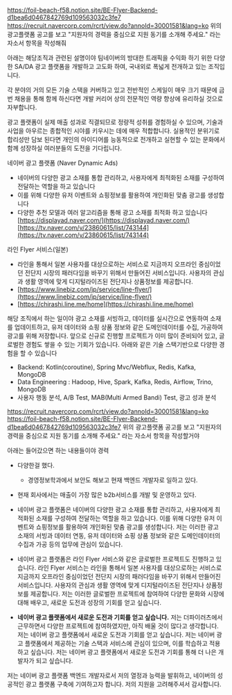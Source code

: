 https://foil-beach-f58.notion.site/BE-Flyer-Backend-d1bea6d0467842769d109563032c3fe7 
https://recruit.navercorp.com/rcrt/view.do?annoId=30001581&lang=ko
위의 광고플랫폼 공고를 보고 "지원자의 경력을 중심으로 지원 동기를 소개해 주세요." 라는 자소서 항목을 작성해줘

아래는 해당조직과 관련된 설명이야
팀네이버의 방대한 트래픽을 수익화 하기 위한 다양한 SA/DA 광고 플랫폼을 개발하고 고도화 하여,
국내외로 폭넓게 전개하고 있는 조직입니다.

각 분야의 거의 모든 기술 스택을 커버하고 있고 전반적인 스케일이 매우 크기 때문에
금번 채용을 통해 함께 하신다면 개발 커리어 상의 전문적인 역량 향상에 유리하실 것으로 자부합니다.

광고 플랫폼이 실제 매출 성과로 직결되므로 정량적 성취를 경험하실 수 있으며,
기술과 사업을 아우르는 종합적인 시야를 키우시는 데에 매우 적합합니다.
실용적인 분위기로 합리성만 담보 된다면 개인의 아이디어를 능동적으로 전개하고 실현할 수 있는 문화에서
함께 성장하실 여러분들의 도전을 기다립니다.

네이버 광고 플랫폼 (Naver Dynamic Ads)
- 네이버의 다양한 광고 소재를 통합 관리하고, 사용자에게 최적화된 소재를 구성하여 전달하는 역할을 하고 있습니다
- 이를 위해 다양한 유저 이벤트와 쇼핑정보를 활용하여 개인화된 맞춤 광고를 생성합니다
- 다양한 추천 모델과 여러 알고리즘을 통해 광고 소재를 최적화 하고 있습니다
[https://displayad.naver.com/](https://displayad.naver.com/)
[https://tv.naver.com/v/23860615/list/743144](https://tv.naver.com/v/23860615/list/743144)

라인 Flyer 서비스(일본)
- 라인을 통해서 일본 사용자를 대상으로하는 서비스로 지금까지 오프라인 중심이었던 전단지 시장의 패러다임을 바꾸기 위해서 만들어진 서비스입니다. 사용자의 관심과 생활 영역에 맞게 디지털라이즈된 전단지나 상품정보를 제공합니다.
- [https://www.linebiz.com/jp/service/line-flyer/](https://www.linebiz.com/jp/service/line-flyer/)
- [https://chirashi.line.me/home](https://chirashi.line.me/home)

해당 조직에서 하는 일이야
광고 소재를 서빙하고, 데이터를 실시간으로 연동하여 소재를 업데이트하고,
유저 데이터와 쇼핑 상품 정보와 같은 도메인데이터를 수집, 가공하여 광고를 위해 저장합니다.
앞으로 신규로 진행할 프로젝트가 이미 많이 준비되어 있고, 글로벌한 경험도 쌓을 수 있는 기회가 있습니다.
아래와 같은 기술 스택기반으로 다양한 경험을 할 수 있습니다
- Backend: Kotlin(coroutine), Spring Mvc/Webflux, Redis, Kafka, MongoDB
- Data Engineering : Hadoop, Hive, Spark, Kafka, Redis, Airflow, Trino, MongoDB
- 사용자 행동 분석, A/B Test, MAB(Multi Armed Bandi) Test, 광고 성과 분석

https://recruit.navercorp.com/rcrt/view.do?annoId=30001581&lang=ko
https://foil-beach-f58.notion.site/BE-Flyer-Backend-d1bea6d0467842769d109563032c3fe7
위의 광고플랫폼 공고를 보고 
"지원자의 경력을 중심으로 지원 동기를 소개해 주세요."
라는 자소서 항목을 작성할거야

아래는 들어갔으면 하는 내용들이야
경력
- 다양한걸 했다.
	- 경영정보학과에서 보안도 해보고 현재 백엔드 개발자로 일하고 있다.
- 현재 회사에서는 매출이 가장 많은 b2b서비스를 개발 및 운영하고 있다.

- 네이버 광고 플랫폼은 네이버의 다양한 광고 소재를 통합 관리하고, 사용자에게 최적화된 소재를 구성하여 전달하는 역할을 하고 있습니다. 이를 위해 다양한 유저 이벤트와 쇼핑정보를 활용하여 개인화된 맞춤 광고를 생성합니다. 저는 이러한 광고 소재의 서빙과 데이터 연동, 유저 데이터와 쇼핑 상품 정보와 같은 도메인데이터의 수집과 가공 등의 업무에 관심이 있습니다.

- 네이버 광고 플랫폼은 라인 Flyer 서비스와 같은 글로벌한 프로젝트도 진행하고 있습니다. 라인 Flyer 서비스는 라인을 통해서 일본 사용자를 대상으로하는 서비스로 지금까지 오프라인 중심이었던 전단지 시장의 패러다임을 바꾸기 위해서 만들어진 서비스입니다. 사용자의 관심과 생활 영역에 맞게 디지털라이즈된 전단지나 상품정보를 제공합니다. 저는 이러한 글로벌한 프로젝트에 참여하여 다양한 문화와 시장에 대해 배우고, 새로운 도전과 성장의 기회를 얻고 싶습니다.

- **네이버 광고 플랫폼에서 새로운 도전과 기회를 얻고 싶습니다.** 저는 더파이러츠에서 근무하면서 다양한 프로젝트에 참여하였지만, 아직 배울 것이 많다고 생각합니다. 저는 네이버 광고 플랫폼에서 새로운 도전과 기회를 얻고 싶습니다. 저는 네이버 광고 플랫폼에서 제공하는 기술 스택과 서비스에 관심이 있으며, 이를 학습하고 적용하고 싶습니다. 저는 네이버 광고 플랫폼에서 새로운 도전과 기회를 통해 더 나은 개발자가 되고 싶습니다.

저는 네이버 광고 플랫폼 백엔드 개발자로서 저의 열정과 능력을 발휘하고, 네이버의 성공적인 광고 플랫폼 구축에 기여하고자 합니다. 저의 지원을 고려해주셔서 감사합니다.

